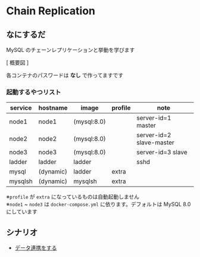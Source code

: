 # Chain Replication
## なにするだ
MySQL のチェーンレプリケーションと挙動を学びます

[ 概要図 ]

各コンテナのパスワードは **なし** で作ってますです  

### 起動するやつリスト 
| service | hostname  | image       | profile | note                     |
| ------- | --------- | ----------- | ------- | ------------------------ |
| node1   | node1     | (mysql:8.0) |         | server-id=1 master       |
| node2   | node2     | (mysql:8.0) |         | server-id=2 slave-master |
| node3   | node3     | (mysql:8.0) |         | server-id=3 slave        |
| ladder  | ladder    | ladder      |         | sshd                     |
| mysql   | (dynamic) | ladder      | extra   |                          |
| mysqlsh | (dynamic) | mysqlsh     | extra   |                          |

※`profile` が `extra` になっているものは自動起動しません  
※`node1` ~ `node3` は `docker-compose.yml` に依ります。デフォルトは MySQL 8.0 にしています

## シナリオ
 * [データ連携をする](./scenario01/README.md)